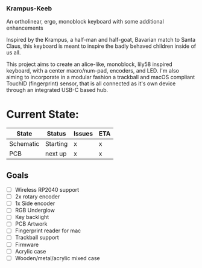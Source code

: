 ### Krampus-Keeb
An ortholinear, ergo, monoblock keyboard with some additional enhancements

Inspired by the Krampus, a half-man and half-goat, Bavarian match to Santa Claus, this keyboard is meant to inspire the badly behaved children inside of us all.

This project aims to create an alice-like, monoblock, lily58 inspired keyboard, with a center macro/num-pad, encoders, and LED. I'm also aiming to incorporate in a modular fashion a trackball and macOS compliant TouchID (fingerprint) sensor, that is all connected as it's own device through an integrated USB-C based hub.

# Current State:

| State | Status | Issues | ETA |
|-------|--------|--------|-----|
| Schematic| Starting | x | x |
| PCB | next up | x | x |


## Goals
- [ ] Wireless RP2040 support
- [ ] 2x rotary encoder
- [ ] 1x Side encoder
- [ ] RGB Underglow
- [ ] Key backlight
- [ ] PCB Artwork
- [ ] Fingerprint reader for mac
- [ ] Trackball support
- [ ] Firmware
- [ ] Acrylic case
- [ ] Wooden/metal/acrylic mixed case
